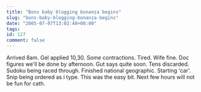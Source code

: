 ```yaml
---
title: "Bons baby blogging bonanza begins"
slug: "bons-baby-blogging-bonanza-begins"
date: "2005-07-07T13:02:40+00:00"
tags:
id: 127
comment: false
---
```




Arrived 8am. Gel applied 10,30\. Some contractions. Tired. Wife fine. Doc figures we'll be done by afternoon. Gut says quite soon. Tens discarded. Sudoku being raced through. Finished national geographic. Starting 'car'. Snip being ordered as i type. This was the easy bit. Next few hours will not be fun for cath. 


